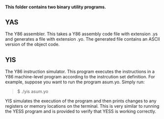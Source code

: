 #### This folder contains two binary utility programs.

## YAS

The Y86 assembler. This takes a Y86 assembly code file with extension .ys and generates a
file with extension .yo. The generated file contains an ASCII version of the object code.

## YIS

The Y86 instruction simulator. This program executes the instructions in a Y86
machine-level program according to the instrcution set definition. For example, suppose
you want to run the program asum.yo. Simply run:

> $ ./yis asum.yo

YIS simulates the execution of the program and then prints changes to any registers or
memory locations on the terminal. This is very similar to running the YESS program and is
provided to verify that YESS is working correctly.

